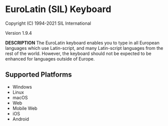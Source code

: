 EuroLatin (SIL) Keyboard
=====================

Copyright (C) 1994-2021 SIL International

Version 1.9.4

__DESCRIPTION__
The EuroLatin keyboard enables you to type in all European languages which use Latin-script, and many Latin-script languages from the rest of the world. However, the keyboard should not be expected to be enhanced for languages outside of Europe.

Supported Platforms
-------------------
 * Windows
 * Linux
 * macOS
 * Web
 * Mobile Web
 * iOS
 * Android

